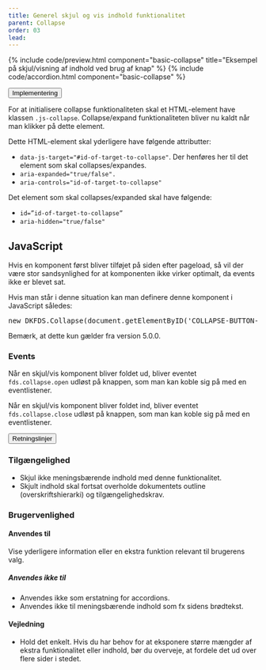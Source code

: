 ```yaml
---
title: Generel skjul og vis indhold funktionalitet
parent: Collapse
order: 03
lead: 
---
```


{% include code/preview.html component="basic-collapse" title="Eksempel på skjul/visning af indhold ved brug af knap" %}
{% include code/accordion.html component="basic-collapse" %}
<div class="accordion accordion-bordered">
  <button class="button-unstyled accordion-button"
      aria-expanded="false" aria-controls="collapse-tech">
    Implementering
  </button>
  <div id="collapse-tech" aria-hidden="true" class="accordion-content">
        <p>For at initialisere collapse funktionaliteten skal et HTML-element have klassen <code>.js-collapse</code>. Collapse/expand funktionaliteten bliver nu kaldt når man klikker på dette element.</p>
        <p>Dette HTML-element skal yderligere have følgende attributter:</p>
        <ul>
          <li><code>data-js-target="#id-of-target-to-collapse"</code>. Der henføres her til det element som skal collapses/expandes. </li>
          <li><code>aria-expanded="true/false". </code></li>
          <li><code>aria-controls="id-of-target-to-collapse" </code></li>
        </ul>
        <p>Det element som skal collapses/expanded skal have følgende:</p>
        <ul>
          <li><code>id=”id-of-target-to-collapse”</code></li>
          <li><code>aria-hidden="true/false"</code></li>
        </ul>
        <h2 class="h5">JavaScript</h2>
        <p>Hvis en komponent først bliver tilføjet på siden efter pageload, så vil der være stor sandsynlighed for at komponenten ikke virker optimalt, da events ikke er blevet sat.</p>
        <p>Hvis man står i denne situation kan man definere denne komponent i JavaScript således:</p>
        <pre>new DKFDS.Collapse(document.getElementByID('COLLAPSE-BUTTON-ID'));</pre>
        <p>Bemærk, at dette kun gælder fra version 5.0.0.</p>
        <h3 class="h5">Events</h3>
        <p>Når en skjul/vis komponent bliver foldet ud, bliver eventet <code>fds.collapse.open</code> udløst på knappen, som man kan koble sig på med en eventlistener.</p>
        <p>Når en skjul/vis komponent bliver foldet ind, bliver eventet <code>fds.collapse.close</code> udløst på knappen, som man kan koble sig på med en eventlistener.</p>
  </div>
</div>
<div class="accordion accordion-bordered accordion-docs">
  <button class="button-unstyled accordion-button"
      aria-expanded="true" aria-controls="collapse-docs">
    Retningslinjer
  </button>
  <div id="collapse-docs" class="accordion-content">
      <section>
          <h3 class="h4">Tilgængelighed</h3>
          <ul>
              <li>Skjul ikke meningsbærende indhold med denne funktionalitet.</li>
              <li>Skjult indhold skal fortsat overholde dokumentets outline (overskriftshierarki) og tilgængelighedskrav.</li>
          </ul>  
      </section>
      <section>
          <h3 class="h4">Brugervenlighed</h3>
          <h4 class="h5">Anvendes til</h4>
          <p>Vise yderligere information eller en ekstra funktion relevant til brugerens valg.</p>
          <h5>Anvendes ikke til</h5>
          <ul>
              <li>Anvendes ikke som erstatning for accordions.</li>
              <li>Anvendes ikke til meningsbærende indhold som fx sidens brødtekst.</li>
          </ul>
          <h4 class="h5">Vejledning</h4>                
          <ul>
              <li>Hold det enkelt. Hvis du har behov for at eksponere større mængder af ekstra funktionalitet eller indhold, bør du overveje, at fordele det ud over flere sider i stedet.</li>
          </ul>
      </section>
  </div>
</div> 
